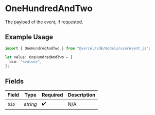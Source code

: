 # OneHundredAndTwo

The payload of the event, if requested.

## Example Usage

```typescript
import { OneHundredAndTwo } from "@vercel/sdk/models/userevent.js";

let value: OneHundredAndTwo = {
  bio: "<value>",
};
```

## Fields

| Field              | Type               | Required           | Description        |
| ------------------ | ------------------ | ------------------ | ------------------ |
| `bio`              | *string*           | :heavy_check_mark: | N/A                |